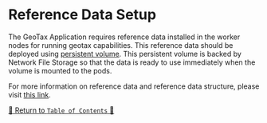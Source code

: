 # Reference Data Setup

The GeoTax Application requires reference data installed in the worker nodes for running geotax
capabilities. This reference data should be deployed
using [persistent volume](https://kubernetes.io/docs/concepts/storage/persistent-volumes/). This persistent volume is
backed by Network File Storage so that the data is ready to use immediately when the volume is mounted to
the pods.

For more information on reference data and reference data structure, please
visit [this link](../../../docs/ReferenceData.md).

[🔗 Return to `Table of Contents` 🔗](../../../README.md#guides)